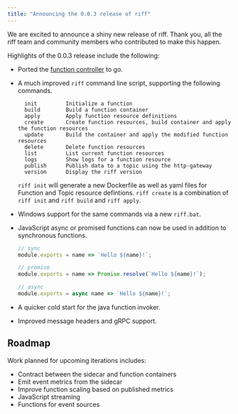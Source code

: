 ```yaml
---
title: "Announcing the 0.0.3 release of riff"
---
```


We are excited to announce a shiny new release of riff. Thank you, all the riff team and community members
who contributed to make this happen.

<!--truncate-->

Highlights of the 0.0.3 release include the following:

- Ported the [function controller](https://github.com/projectriff/riff/tree/master/function-controller) to go.

- A much improved `riff` command line script, supporting the following commands.
  ```
    init         Initialize a function
    build        Build a function container
    apply        Apply function resource definitions
    create       Create function resources, build container and apply the function resources
    update       Build the container and apply the modified function resources
    delete       Delete function resources
    list         List current function resources
    logs         Show logs for a function resource
    publish      Publish data to a topic using the http-gateway
    version      Display the riff version
  ``` 
  `riff init` will generate a new Dockerfile as well as yaml files for Function and Topic
  resource defintions. `riff create` is a combination of `riff init` and `riff build` and `riff apply`.

- Windows support for the same commands via a new `riff.bat`.

- JavaScript async or promised functions can now be used in addition to synchronous functions.
  ```js
  // sync
  module.exports = name => `Hello ${name}!`;

  // promise
  module.exports = name => Promise.resolve(`Hello ${name}!`);

  // async
  module.exports = async name => `Hello ${name}!`;
  ```

- A quicker cold start for the java function invoker.

- Improved message headers and gRPC support.

## Roadmap

Work planned for upcoming iterations includes:
- Contract between the sidecar and function containers
- Emit event metrics from the sidecar
- Improve function scaling based on published metrics
- JavaScript streaming
- Functions for event sources